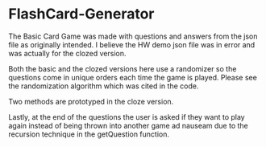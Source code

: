 # FlashCard-Generator

The Basic Card Game was made with questions and answers from the json file as originally intended.  I believe the HW demo json file was in error and was actually for the clozed version.

Both the basic and the clozed versions here use a randomizer so the questions come in unique orders each time the game is played. Please see the randomization algorithm which was cited in the code.

Two methods are prototyped in the cloze version.

Lastly, at the end of the questions the user is asked if they want to play again instead of being thrown into another game ad nauseam due to the recursion technique in the getQuestion function.